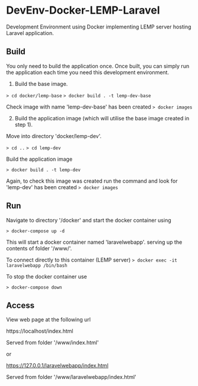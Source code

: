 # DevEnv-Docker-LEMP-Laravel

Development Environment using Docker implementing LEMP server hosting Laravel application.

## Build

You only need to build the application once.
Once built, you can simply run the application each time you need this development environment. 

1. Build the base image.

`> cd docker/lemp-base`
`> docker build . -t lemp-dev-base`

Check image with name 'lemp-dev-base' has been created
`> docker images`


2. Build the application image (which will utilise the base image created in step 1).

Move into directory 'docker/lemp-dev'.

`> cd ..`
`> cd lemp-dev`

Build the application image

`> docker build . -t lemp-dev`

Again, to check this image was created run the command and look for 'lemp-dev' has been created
`> docker images`


## Run

Navigate to directory '/docker'
and start the docker container using

`> docker-compose up -d`

This will start a docker container named 'laravelwebapp'.
serving up the contents of folder '/www/'.

To connect directly to this container (LEMP server)
`> docker exec -it laravelwebapp /bin/bash`

To stop the docker container use

`> docker-compose down`


## Access 

View web page at the following url 

https://localhost/index.html

Served from folder '/www/index.html'

or

https://127.0.0.1/laravelwebapp/index.html

Served from folder '/www/laravelwebapp/index.html'
